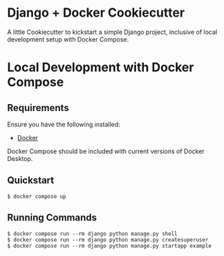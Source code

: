 # Django + Docker Cookiecutter
A little Cookiecutter to kickstart a simple Django project, inclusive of local development setup with Docker Compose.

# Local Development with Docker Compose

## Requirements
Ensure you have the following installed:
* [Docker](https://docs.docker.com/get-docker/)

Docker Compose should be included with current versions of Docker Desktop.

## Quickstart
```
$ docker compose up
```

## Running Commands
```
$ docker compose run --rm django python manage.py shell
$ docker compose run --rm django python manage.py createsuperuser
$ docker compose run --rm django python manage.py startapp example
```